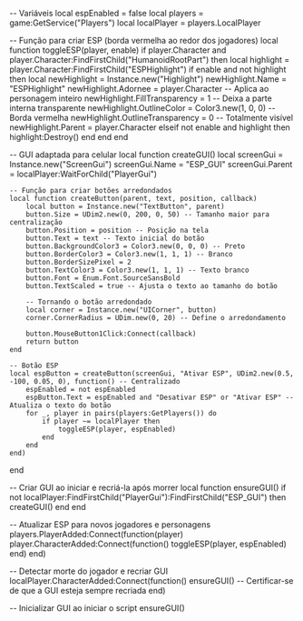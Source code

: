 -- Variáveis
local espEnabled = false
local players = game:GetService("Players")
local localPlayer = players.LocalPlayer

-- Função para criar ESP (borda vermelha ao redor dos jogadores)
local function toggleESP(player, enable)
    if player.Character and player.Character:FindFirstChild("HumanoidRootPart") then
        local highlight = player.Character:FindFirstChild("ESPHighlight")
        if enable and not highlight then
            local newHighlight = Instance.new("Highlight")
            newHighlight.Name = "ESPHighlight"
            newHighlight.Adornee = player.Character -- Aplica ao personagem inteiro
            newHighlight.FillTransparency = 1 -- Deixa a parte interna transparente
            newHighlight.OutlineColor = Color3.new(1, 0, 0) -- Borda vermelha
            newHighlight.OutlineTransparency = 0 -- Totalmente visível
            newHighlight.Parent = player.Character
        elseif not enable and highlight then
            highlight:Destroy()
        end
    end
end

-- GUI adaptada para celular
local function createGUI()
    local screenGui = Instance.new("ScreenGui")
    screenGui.Name = "ESP_GUI"
    screenGui.Parent = localPlayer:WaitForChild("PlayerGui")

    -- Função para criar botões arredondados
    local function createButton(parent, text, position, callback)
        local button = Instance.new("TextButton", parent)
        button.Size = UDim2.new(0, 200, 0, 50) -- Tamanho maior para centralização
        button.Position = position -- Posição na tela
        button.Text = text -- Texto inicial do botão
        button.BackgroundColor3 = Color3.new(0, 0, 0) -- Preto
        button.BorderColor3 = Color3.new(1, 1, 1) -- Branco
        button.BorderSizePixel = 2
        button.TextColor3 = Color3.new(1, 1, 1) -- Texto branco
        button.Font = Enum.Font.SourceSansBold
        button.TextScaled = true -- Ajusta o texto ao tamanho do botão

        -- Tornando o botão arredondado
        local corner = Instance.new("UICorner", button)
        corner.CornerRadius = UDim.new(0, 20) -- Define o arredondamento

        button.MouseButton1Click:Connect(callback)
        return button
    end

    -- Botão ESP
    local espButton = createButton(screenGui, "Ativar ESP", UDim2.new(0.5, -100, 0.05, 0), function() -- Centralizado
        espEnabled = not espEnabled
        espButton.Text = espEnabled and "Desativar ESP" or "Ativar ESP" -- Atualiza o texto do botão
        for _, player in pairs(players:GetPlayers()) do
            if player ~= localPlayer then
                toggleESP(player, espEnabled)
            end
        end
    end)
end

-- Criar GUI ao iniciar e recriá-la após morrer
local function ensureGUI()
    if not localPlayer:FindFirstChild("PlayerGui"):FindFirstChild("ESP_GUI") then
        createGUI()
    end
end

-- Atualizar ESP para novos jogadores e personagens
players.PlayerAdded:Connect(function(player)
    player.CharacterAdded:Connect(function()
        toggleESP(player, espEnabled)
    end)
end)

-- Detectar morte do jogador e recriar GUI
localPlayer.CharacterAdded:Connect(function()
    ensureGUI() -- Certificar-se de que a GUI esteja sempre recriada
end)

-- Inicializar GUI ao iniciar o script
ensureGUI()
